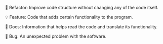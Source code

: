 🔨 Refactor: Improve code structure without changing any of the code itself.

💡 Feature: Code that adds certain functionality to the program.

📑 Docs: Information that helps read the code and translate its functionality.

🦠 Bug: An unexpected problem with the software.
